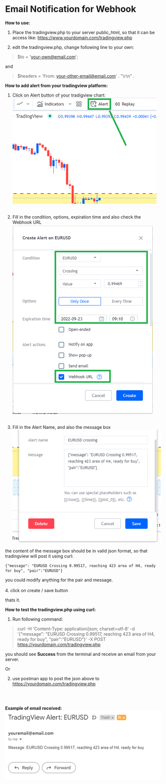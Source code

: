 #  Email Notification for Webhook

**How to use:**

1) Place the tradingview.php to your server public_html, so that it can be access like: https://www.yourdomain.com/tradingview.php

2) edit the tradingview.php, change following line to your own:

> $to      = 'your-own@email.com';

and

> $headers = 'From: your-other-email@email.com'       . "\r\n" .



**How to add alert from your tradingview platform:**
1) Click on Alert button of your tradigview chart:<br>
![](https://raw.githubusercontent.com/teddybugs/tradingview-email-notification/main/img/1.png)<br> <br> 

2) Fill in the condition, options, expiration time and also check the Webhook URL<br>
![](https://raw.githubusercontent.com/teddybugs/tradingview-email-notification/main/img/2.png)<br> <br> 
3) Fill in the Alert Name, and also the message box<br>
![](https://raw.githubusercontent.com/teddybugs/tradingview-email-notification/main/img/3.PNG)<br> 

the content of the message box should be in valid json format, so that tradingview will post it using curl:<br>

    {"message": "EURUSD Crossing 0.99517, reaching 423 area of H4, ready for buy", "pair":"EURUSD"}

you could modify anything for the pair and message.<br><br>
4. click on create / save button

thats it.


**How to test the tradingview.php using curl:**

1) Run following command:

> curl -H 'Content-Type: application/json; charset=utf-8' -d '{"message": "EURUSD Crossing 0.99517, reaching 423 area of H4, ready for buy", "pair":"EURUSD"}' -X POST https://yourdomain.com/tradingview.php

you should see **Success** from the terminal and receive an email from your server.

Or

2) use postman app to post the json above to https://yourdomain.com/tradingview.php

<br><br>

**Example of email received:**<br>
![](https://raw.githubusercontent.com/teddybugs/tradingview-email-notification/main/img/example.png)<br>
